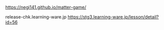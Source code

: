 https://negi141.github.io/matter-game/

release-chk.learning-ware.jp
https://stg3.learning-ware.jp/lesson/detail?id=56
